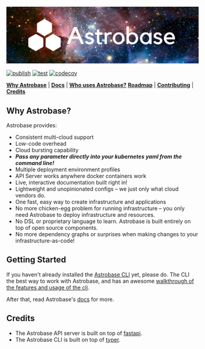 ![](https://github.com/astrobase/brand/blob/master/logos/space-logo.png?raw=true)

[![publish](https://github.com/astrobase/astrobase/actions/workflows/publish.yaml/badge.svg)](https://github.com/astrobase/astrobase/actions/workflows/publish.yaml)
[![test](https://github.com/astrobase/astrobase/actions/workflows/test.yaml/badge.svg)](https://github.com/astrobase/astrobase/actions/workflows/test.yaml)
[![codecov](https://codecov.io/gh/astrobase/astrobase/branch/master/graph/badge.svg?token=LdSYGUjerD)](https://codecov.io/gh/astrobase/astrobase)

[**Why Astrobase**](#why-astrobase) |
[**Docs**](./docs) |
[**Who uses Astrobase?**](./docs/who-uses-astrobase.md)
[**Roadmap**](./docs/roadmap.md) |
[**Contributing**](./CONTRIBUTING.md) |
[**Credits**](#credits)

## Why Astrobase?

Astrobase provides:

- Consistent multi-cloud support
- Low-code overhead
- Cloud bursting capability
- ***Pass any parameter directly into your kubernetes yaml from the command line!***
- Multiple deployment environment profiles
- API Server works anywhere docker containers work
- Live, interactive documentation built right in!
- Lightweight and unopinionated configs – we just only what cloud vendors do.
- One fast, easy way to create infrastructure and applications
- No more chicken-egg problem for running infrastructure – you only need Astrobase to deploy infrastructure and resources.
- No DSL or proprietary language to learn. Astrobase is built entirely on top of open source components.
- No more dependency graphs or surprises when making changes to your infrastructure-as-code!

## Getting Started

If you haven't already installed the [Astrobase CLI](https://github.com/astrobase/cli) yet, please do. The CLI the best way to work with Astrobase, and has an awesome [walkthrough of the features and usage of the cli](https://github.com/astrobase/cli#features-and-usage).

After that, read Astrobase's [docs](./docs) for more.

## Credits

- The Astrobase API server is built on top of [fastapi](https://github.com/tiangolo/fastapi).
- The Astrobase CLI is built on top of [typer](https://github.com/tiangolo/typer).

